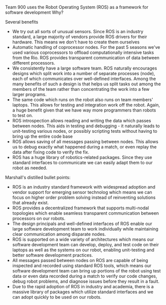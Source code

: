 Team 900 uses the Robot Operating System (ROS) as a framework for software development
Why?

Several benefits

  - We try out all sorts of unusual sensors. Since ROS is an industry standard, a large majority of vendors provide ROS drivers for their hardware. This means we don't have to create them ourselves
  - Automatic handling of coprocessor nodes. For the past 5 seasons we've used various coprocessors to offload computationally intensive tasks from the Rio.  ROS provides transparent communication of data between different processors.
  - We consistently have a large software team.  ROS naturally encourages designs which split work into a number of separate processes (node), each of which communicates over well-defined interfaces.  Among the many benefits of such a design is that helps us split tasks out among the members of the team rather than concentrating the work into a few larger programs.
  - The same code which runs on the robot also runs on team members' laptops.  This allows for testing and integration work off the robot. Again, a huge benefit given that we have way more programmers than robots to test on.
  - ROS introspection allows reading and writing the data which passes between nodes. This aids in testing and debugging - it naturally leads to unit-testing various nodes, or possibly scripting tests without having to bring up the entire code base
  - ROS allows saving of all messages passing between nodes. This allows us to debug exactly what happened during a match, or even replay the data after fixing code to verify the fix.
  - ROS has a huge library of robotics-related packages. Since they use standard interfaces to communicate we can easily adapt them to our robot as needed.

Marshall's distilled bullet points:
  - ROS is an industry standard framework with widespread adoption and vendor support for emerging sensor technolog which means we can focus on higher order problem solving instead of reinventing solutions that already exist.
  - ROS provides a decentralized framework that supports multi-nodal topologies which enable seamless transparent communication between processors on our robots.
  - The design principals and well-defined interfaces of ROS enable our large software development team to work individually while maintaining clear communication among disparate nodes.
  - ROS is supported on a wide variety of architectures which means our software development team can develop, deploy, and test code on their laptops as well as the systems on our robot, enabling unit-testing and better software development practices.
  - All messages passed between nodes on ROS are capable of being inspected and recorded using standard ROS tools, which means our software development team can bring up portions of the robot using test data or even data recorded during a match to verify our code changes, debug robot problems, and diagnose issues before they result in a fault.
  - Due to the rapid adoption of ROS in industry and academia, there is a massive library of packages which utilize standard interfaces and we can adopt quickly to be used on our robots.
